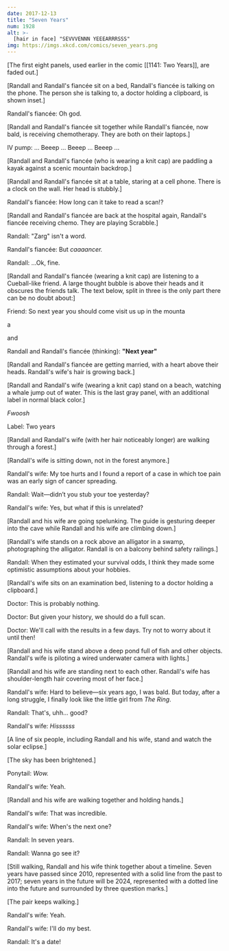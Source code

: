 ```yaml
---
date: 2017-12-13
title: "Seven Years"
num: 1928
alt: >-
  [hair in face] "SEVVVENNN YEEEARRRSSS"
img: https://imgs.xkcd.com/comics/seven_years.png
---
```

[The first eight panels, used earlier in the comic [[1141: Two Years]], are faded out.]

[Randall and Randall's fiancée sit on a bed, Randall's fiancée is talking on the phone. The person she is talking to, a doctor holding a clipboard, is shown inset.]

Randall's fiancée: Oh god.

[Randall and Randall's fiancée sit together while Randall's fiancée, now bald, is receiving chemotherapy. They are both on their laptops.]

IV pump: ... Beeep ... Beeep ... Beeep ...

[Randall and Randall's fiancée (who is wearing a knit cap) are paddling a kayak against a scenic mountain backdrop.]

[Randall and Randall's fiancée sit at a table, staring at a cell phone. There is a clock on the wall. Her head is stubbly.]

Randall's fiancée: How long can it take to read a scan!?

[Randall and Randall's fiancée are back at the hospital again, Randall's fiancée receiving chemo. They are playing Scrabble.]

Randall: "Zarg" isn't a word.

Randall's fiancée: But *caaaancer.*

Randall: ...Ok, fine.

[Randall and Randall's fiancée (wearing a knit cap) are listening to a Cueball-like friend. A large thought bubble is above their heads and it obscures the friends talk. The text below, split in three is the only part there can be no doubt about:]

Friend: So next year you should come visit us up in the mounta

a

and

Randall and Randall's fiancée (thinking): **"Next year"**

[Randall and Randall's fiancée are getting married, with a heart above their heads. Randall's wife's hair is growing back.]

[Randall and Randall's wife (wearing a knit cap) stand on a beach, watching a whale jump out of water. This is the last gray panel, with an additional label in normal black color.]

*Fwoosh*

Label: Two years

[Randall and Randall's wife (with her hair noticeably longer) are walking through a forest.]

[Randall's wife is sitting down, not in the forest anymore.]

Randall's wife: My toe hurts and I found a report of a case in which toe pain was an early sign of cancer spreading.

Randall: Wait—didn’t you stub your toe yesterday?

Randall's wife: Yes, but what if this is unrelated?

[Randall and his wife are going spelunking. The guide is gesturing deeper into the cave while Randall and his wife are climbing down.]

[Randall's wife stands on a rock above an alligator in a swamp, photographing the alligator.  Randall is on a balcony behind safety railings.]

Randall: When they estimated your survival odds, I think they made some optimistic assumptions about your hobbies.

[Randall's wife sits on an examination bed, listening to a doctor holding a clipboard.]

Doctor: This is probably nothing.

Doctor: But given your history, we should do a full scan.

Doctor: We'll call with the results in a few days.  Try not to worry about it until then!

[Randall and his wife stand above a deep pond full of fish and other objects.  Randall's wife is piloting a wired underwater camera with lights.]

[Randall and his wife are standing next to each other.  Randall's wife has shoulder-length hair covering most of her face.]

Randall's wife: Hard to believe—six years ago, I was bald.  But today, after a long struggle, I finally look like the little girl from *The Ring*.

Randall: That's, uhh... good?

Randall's wife: *Hissssss*

[A line of six people, including Randall and his wife, stand and watch the solar eclipse.]

[The sky has been brightened.]

Ponytail:  *Wow.*

Randall's wife: Yeah.

[Randall and his wife are walking together and holding hands.]

Randall's wife: That was incredible.

Randall's wife: When's the next one?

Randall: In seven years.

Randall: Wanna go see it?

[Still walking, Randall and his wife think together about a timeline.  Seven years have passed since 2010, represented with a solid line from the past to 2017; seven years in the future will be 2024, represented with a dotted line into the future and surrounded by three question marks.]

[The pair keeps walking.]

Randall's wife:  Yeah.

Randall's wife:  I'll do my best.

Randall: It's a date!